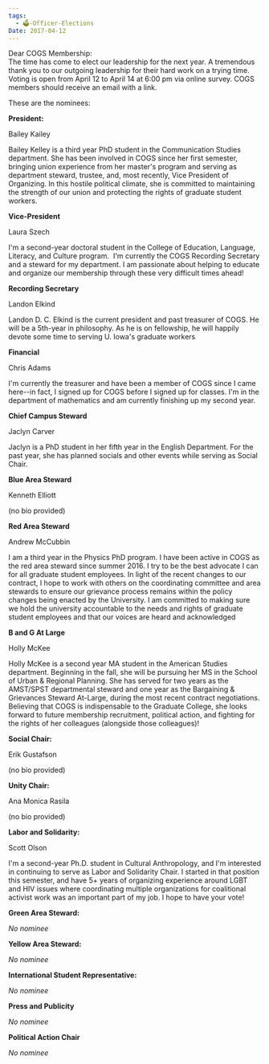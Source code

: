 ```yaml
---
tags:
  - 🗳️-Officer-Elections
Date: 2017-04-12
---
```

Dear COGS Membership:  
The time has come to elect our leadership for the next year. A tremendous thank you to our outgoing leadership for their hard work on a trying time. Voting is open from April 12 to April 14 at 6:00 pm via online survey. COGS members should receive an email with a link.

These are the nominees:

**President:**

Bailey Kailey

Bailey Kelley is a third year PhD student in the Communication Studies department. She has been involved in COGS since her first semester, bringing union experience from her master's program and serving as department steward, trustee, and, most recently, Vice President of Organizing. In this hostile political climate, she is committed to maintaining the strength of our union and protecting the rights of graduate student workers.

**Vice-President**

Laura Szech

I'm a second-year doctoral student in the College of Education, Language, Literacy, and Culture program.  I'm currently the COGS Recording Secretary and a steward for my department. I am passionate about helping to educate and organize our membership through these very difficult times ahead!

**Recording Secretary**

Landon Elkind

Landon D. C. Elkind is the current president and past treasurer of COGS. He will be a 5th-year in philosophy. As he is on fellowship, he will happily devote some time to serving U. Iowa's graduate workers

**Financial**

Chris Adams

I'm currently the treasurer and have been a member of COGS since I came here--in fact, I signed up for COGS before I signed up for classes. I'm in the department of mathematics and am currently finishing up my second year.

**Chief Campus Steward**

Jaclyn Carver

Jaclyn is a PhD student in her fifth year in the English Department. For the past year, she has planned socials and other events while serving as Social Chair.

**Blue Area Steward**

Kenneth Elliott

(no bio provided)

**Red Area Steward**

Andrew McCubbin

I am a third year in the Physics PhD program. I have been active in COGS as the red area steward since summer 2016. I try to be the best advocate I can for all graduate student employees. In light of the recent changes to our contract, I hope to work with others on the coordinating committee and area stewards to ensure our grievance process remains within the policy changes being enacted by the University. I am committed to making sure we hold the university accountable to the needs and rights of graduate student employees and that our voices are heard and acknowledged

**B and G At Large**

Holly McKee

Holly McKee is a second year MA student in the American Studies department. Beginning in the fall, she will be pursuing her MS in the School of Urban & Regional Planning. She has served for two years as the AMST/SPST departmental steward and one year as the Bargaining & Grievances Steward At-Large, during the most recent contract negotiations. Believing that COGS is indispensable to the Graduate College, she looks forward to future membership recruitment, political action, and fighting for the rights of her colleagues (alongside those colleagues)!

**Social Chair:**

Erik Gustafson

(no bio provided)

**Unity Chair:**

Ana Monica Rasila

(no bio provided)

**Labor and Solidarity:**

Scott Olson

I'm a second-year Ph.D. student in Cultural Anthropology, and I'm interested in continuing to serve as Labor and Solidarity Chair. I started in that position this semester, and have 5+ years of organizing experience around LGBT and HIV issues where coordinating multiple organizations for coalitional activist work was an important part of my job. I hope to have your vote!

**Green Area Steward:**

_No nominee_

**Yellow Area Steward:**

_No nominee_

**International Student Representative:**

_No nominee_

**Press and Publicity**

_No nominee_

**Political Action Chair**

_No nominee_